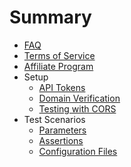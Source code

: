 # Summary

* [FAQ](README.md)
* [Terms of Service](terms-of-service.md)
* [Affiliate Program](affiliate-program.md)
* Setup
  * [API Tokens](api-tokens.md)
  * [Domain Verification](domain-verification.md)
  * [Testing with CORS](testing-with-cors.md)
* Test Scenarios
  * [Parameters](parameters.md)
  * [Assertions](assertions.md)
  * [Configuration Files](test-configurations.md)

